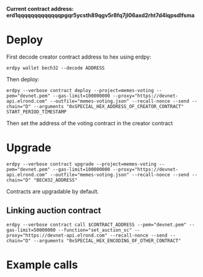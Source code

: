 **Current contract address: erd1qqqqqqqqqqqqqpgqr5ycsth89qgv5r8fq7jl06axd2rht7d4lqpsdlfsma**

# Deploy

First decode creator contract address to hex using erdpy:

`erdpy wallet bech32 --decode ADDRESS`

Then deploy:

`erdpy --verbose contract deploy --project=memes-voting --pem="devnet.pem" --gas-limit=100000000 --proxy="https://devnet-api.elrond.com" --outfile="memes-voting.json" --recall-nonce --send --chain="D" --arguments "0xSPECIAL_HEX_ADDRESS_OF_CREATOR_CONTRACT" START_PERIOD_TIMESTAMP`

Then set the address of the voting contract in the creator contract

# Upgrade

`erdpy --verbose contract upgrade --project=memes-voting --pem="devnet.pem" --gas-limit=100000000 --proxy="https://devnet-api.elrond.com" --outfile="memes-voting.json" --recall-nonce --send --chain="D" "BECH32_ADDRESS"`

Contracts are upgradable by default.

## Linking auction contract
`erdpy --verbose contract call $CONTRACT_ADDRESS --pem="devnet.pem" --gas-limit=50000000 --function="set_auction_sc" --proxy="https://devnet-api.elrond.com" --recall-nonce --send --chain="D" --arguments "0xSPECIAL_HEX_ENCODING_OF_OTHER_CONTRACT"`

# Example calls
